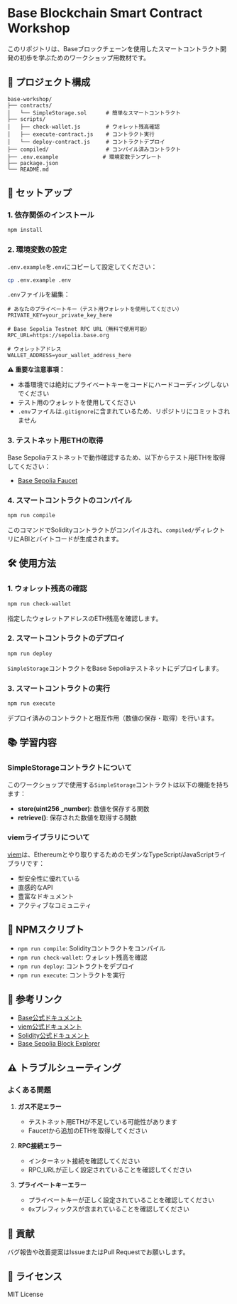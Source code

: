 # Base Blockchain Smart Contract Workshop

このリポジトリは、Baseブロックチェーンを使用したスマートコントラクト開発の初歩を学ぶためのワークショップ用教材です。

## 📁 プロジェクト構成

```
base-workshop/
├── contracts/
│   └── SimpleStorage.sol      # 簡単なスマートコントラクト
├── scripts/
│   ├── check-wallet.js        # ウォレット残高確認
│   ├── execute-contract.js    # コントラクト実行
│   └── deploy-contract.js     # コントラクトデプロイ
├── compiled/                  # コンパイル済みコントラクト
├── .env.example              # 環境変数テンプレート
├── package.json
└── README.md
```

## 🚀 セットアップ

### 1. 依存関係のインストール

```bash
npm install
```

### 2. 環境変数の設定

`.env.example`を`.env`にコピーして設定してください：

```bash
cp .env.example .env
```

`.env`ファイルを編集：
```
# あなたのプライベートキー（テスト用ウォレットを使用してください）
PRIVATE_KEY=your_private_key_here

# Base Sepolia Testnet RPC URL（無料で使用可能）
RPC_URL=https://sepolia.base.org

# ウォレットアドレス
WALLET_ADDRESS=your_wallet_address_here
```

**⚠️ 重要な注意事項：**
- 本番環境では絶対にプライベートキーをコードにハードコーディングしないでください
- テスト用のウォレットを使用してください
- `.env`ファイルは`.gitignore`に含まれているため、リポジトリにコミットされません

### 3. テストネット用ETHの取得

Base Sepoliaテストネットで動作確認するため、以下からテスト用ETHを取得してください：
- [Base Sepolia Faucet](https://www.coinbase.com/faucets/base-ethereum-sepolia-faucet)

### 4. スマートコントラクトのコンパイル

```bash
npm run compile
```

このコマンドでSolidityコントラクトがコンパイルされ、`compiled/`ディレクトリにABIとバイトコードが生成されます。

## 🛠️ 使用方法

### 1. ウォレット残高の確認

```bash
npm run check-wallet
```

指定したウォレットアドレスのETH残高を確認します。

### 2. スマートコントラクトのデプロイ

```bash
npm run deploy
```

`SimpleStorage`コントラクトをBase Sepoliaテストネットにデプロイします。

### 3. スマートコントラクトの実行

```bash
npm run execute
```

デプロイ済みのコントラクトと相互作用（数値の保存・取得）を行います。

## 📚 学習内容

### SimpleStorageコントラクトについて

このワークショップで使用する`SimpleStorage`コントラクトは以下の機能を持ちます：

- **store(uint256 _number)**: 数値を保存する関数
- **retrieve()**: 保存された数値を取得する関数

### viemライブラリについて

[viem](https://viem.sh/)は、Ethereumとやり取りするためのモダンなTypeScript/JavaScriptライブラリです：

- 型安全性に優れている
- 直感的なAPI
- 豊富なドキュメント
- アクティブなコミュニティ

## 🔧 NPMスクリプト

- `npm run compile`: Solidityコントラクトをコンパイル
- `npm run check-wallet`: ウォレット残高を確認
- `npm run deploy`: コントラクトをデプロイ
- `npm run execute`: コントラクトを実行

## 📖 参考リンク

- [Base公式ドキュメント](https://docs.base.org/)
- [viem公式ドキュメント](https://viem.sh/)
- [Solidity公式ドキュメント](https://docs.soliditylang.org/)
- [Base Sepolia Block Explorer](https://sepolia.basescan.org/)

## ⚠️ トラブルシューティング

### よくある問題

1. **ガス不足エラー**
   - テストネット用ETHが不足している可能性があります
   - Faucetから追加のETHを取得してください

2. **RPC接続エラー**
   - インターネット接続を確認してください
   - RPC_URLが正しく設定されていることを確認してください

3. **プライベートキーエラー**
   - プライベートキーが正しく設定されていることを確認してください
   - `0x`プレフィックスが含まれていることを確認してください

## 🤝 貢献

バグ報告や改善提案はIssueまたはPull Requestでお願いします。

## 📄 ライセンス

MIT License
